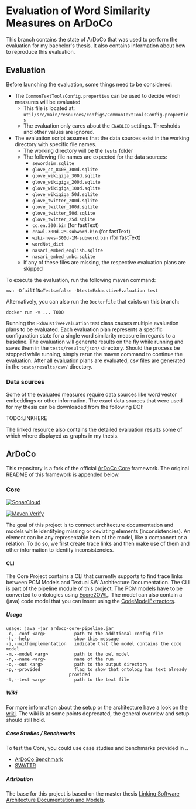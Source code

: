 # Evaluation of Word Similarity Measures on ArDoCo

This branch contains the state of ArDoCo that was used to perform the evaluation for my bachelor's thesis.
It also contains information about how to reproduce this evaluation.

## Evaluation

Before launching the evaluation, some things need to be considered:

- The `CommonTextToolsConfig.properties` can be used to decide which measures will be evaluated
  - This file is located at: `util/src/main/resources/configs/CommonTextToolsConfig.properties`
  - The evaluation only cares about the `ENABLED` settings. Thresholds and other values are ignored.
- The evaluation script assumes that the data sources exist in the working directory with specific file names.
  - The working directory will be the `tests` folder
  - The following file names are expected for the data sources:
    - `sewordsim.sqlite`
    - `glove_cc_840B_300d.sqlite`
    - `glove_wikigiga_300d.sqlite`
    - `glove_wikigiga_200d.sqlite`
    - `glove_wikigiga_100d.sqlite`
    - `glove_wikigiga_50d.sqlite`
    - `glove_twitter_200d.sqlite`
    - `glove_twitter_100d.sqlite`
    - `glove_twitter_50d.sqlite`
    - `glove_twitter_25d.sqlite`
    - `cc.en.300.bin` (for fastText)
    - `crawl-300d-2M-subword.bin` (for fastText)
    - `wiki-news-300d-1M-subword.bin` (for fastText)
    - `wordNet_dict`
    - `nasari_embed_english.sqlite`
    - `nasari_embed_umbc.sqlite`
  - If any of these files are missing, the respective evaluation plans are skipped

To execute the evaluation, run the following maven command:

```
mvn -DfailIfNoTests=false -Dtest=ExhaustiveEvaluation test
```

Alternatively, you can also run the `Dockerfile` that exists on this branch:

```
docker run -v ... TODO
```

Running the `ExhaustiveEvaluation` test class causes multiple evaluation plans to be evaluated.
Each evaluation plan represents a specific configuration state for a single word similarity measure in regards to a
baseline.
The evaluation will generate results on the fly while running and saves them in the `tests/results/json/` directory.
Should the process be stopped while running, simply rerun the maven command to continue the evaluation.
After all evaluation plans are evaluated, csv files are generated in the `tests/results/csv/` directory.

### Data sources

Some of the evaluated measures require data sources like word vector embeddings or other information.
The exact data sources that were used for my thesis can be downloaded from the following DOI:

TODO:LINKHERE

The linked resource also contains the detailed evaluation results some of which where displayed as graphs in my
thesis.

## ArDoCo

This repository is a fork of the official [ArDoCo Core](https://github.com/ArDoCo/Core/) framework.
The original README of this framework is appended below.

### Core
[![SonarCloud](https://sonarcloud.io/images/project_badges/sonarcloud-black.svg)](https://sonarcloud.io/dashboard?id=ArDoCo_Core)

[![Maven Verify](https://github.com/ArDoCo/Core/workflows/Maven%20Verify/badge.svg)](https://github.com/ArDoCo/Core/actions?query=workflow%3A%22Maven+Verify%22)


The goal of this project is to connect architecture documentation and models while identifying missing or deviating elements (inconsistencies).
An element can be any representable item of the model, like a component or a relation.
To do so, we first create trace links and then make use of them and other information to identify inconsistencies.


#### CLI
The Core Project contains a CLI that currently supports to find trace links between PCM Models and Textual SW Architecture Documentation.
The CLI is part of the pipeline module of this project.
The PCM models have to be converted to ontologies using [Ecore2OWL](https://github.com/kit-sdq/Ecore2OWL).
The model can also contain a (java) code model that you can insert using the [CodeModelExtractors](https://github.com/ArDoCo/CodeModelExtractors).

##### Usage
```
usage: java -jar ardoco-core-pipeline.jar
-c,--conf <arg>           path to the additional config file
-h,--help                 show this message
-i,--withimplementation   indicate that the model contains the code model
-m,--model <arg>          path to the owl model
-n,--name <arg>           name of the run
-o,--out <arg>            path to the output directory
-p,--provided             flag to show that ontology has text already
						provided
-t,--text <arg>           path to the text file
```

##### Wiki
For more information about the setup or the architecture have a look on the [wiki](https://github.com/ArDoCo/Core/wiki/Overview).
The wiki is at some points deprecated, the general overview and setup should still hold.

##### Case Studies / Benchmarks
To test the Core, you could use case studies and benchmarks provided in ..
* [ArDoCo Benchmark](https://github.com/ArDoCo/Benchmark)
* [SWATTR](https://github.com/ArDoCo/SWATTR)

##### Attribution
The base for this project is based on the master thesis [Linking Software Architecture Documentation and Models](https://doi.org/10.5445/IR/1000126194).
